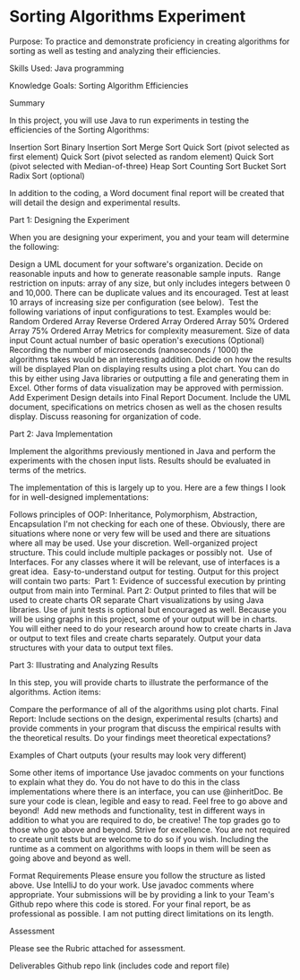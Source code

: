 # Sorting Algorithms Experiment

Purpose: To practice and demonstrate proficiency in creating algorithms for sorting as well as testing and analyzing their efficiencies.

Skills Used: Java programming

Knowledge Goals: Sorting Algorithm Efficiencies




Summary

In this project, you will use Java to run experiments in testing the efficiencies of the Sorting Algorithms: 

Insertion Sort
Binary Insertion Sort
Merge Sort
Quick Sort (pivot selected as first element)
Quick Sort (pivot selected as random element)
Quick Sort (pivot selected with Median-of-three)
Heap Sort
Counting Sort
Bucket Sort
Radix Sort (optional)

In addition to the coding, a Word document final report will be created that will detail the design and experimental results.




Part 1: Designing the Experiment

When you are designing your experiment, you and your team will determine the following:

Design a UML document for your software's organization.
Decide on reasonable inputs and how to generate reasonable sample inputs. 
Range restriction on inputs: array of any size, but only includes integers between 0 and 10,000. There can be duplicate values and its encouraged. Test at least 10 arrays of increasing size per configuration (see below). 
Test the following variations of input configurations to test. Examples would be:
Random Ordered Array
Reverse Ordered Array
Ordered Array
50% Ordered Array
75% Ordered Array
Metrics for complexity measurement.
Size of data input
Count actual number of basic operation's executions
(Optional) Recording the number of microseconds (nanoseconds / 1000) the algorithms takes would be an interesting addition.
Decide on how the results will be displayed
Plan on displaying results using a plot chart. You can do this by either using Java libraries or outputting a file and generating them in Excel. Other forms of data visualization may be approved with permission.
Add Experiment Design details into Final Report Document. Include the UML document, specifications on metrics chosen as well as the chosen results display. Discuss reasoning for organization of code.




Part 2: Java Implementation

Implement the algorithms previously mentioned in Java and perform the experiments with the chosen input lists. Results should be evaluated in terms of the metrics.

The implementation of this is largely up to you. Here are a few things I look for in well-designed implementations:

Follows principles of OOP: Inheritance, Polymorphism, Abstraction, Encapsulation
I'm not checking for each one of these. Obviously, there are situations where none or very few will be used and there are situations where all may be used. Use your discretion.
Well-organized project structure.
This could include multiple packages or possibly not. 
Use of Interfaces.
For any classes where it will be relevant, use of interfaces is a great idea. 
Easy-to-understand output for testing.
Output for this project will contain two parts: 
Part 1: Evidence of successful execution by printing output from main into Terminal.
Part 2: Output printed to files that will be used to create charts OR separate Chart visualizations by using Java libraries.
Use of junit tests is optional but encouraged as well.
Because you will be using graphs in this project, some of your output will be in charts. You will either need to do your research around how to create charts in Java or output to text files and create charts separately.
Output your data structures with your data to output text files.




Part 3: Illustrating and Analyzing Results

In this step, you will provide charts to illustrate the performance of the algorithms. Action items:

Compare the performance of all of the algorithms using plot charts.
Final Report: Include sections on the design, experimental results (charts) and provide comments in your program that discuss the empirical results with the theoretical results. Do your findings meet theoretical expectations?




Examples of Chart outputs (your results may look very different)




Some other items of importance
Use javadoc comments on your functions to explain what they do. You do not have to do this in the class implementations where there is an interface, you can use @inheritDoc.
Be sure your code is clean, legible and easy to read.
Feel free to go above and beyond!  Add new methods and functionality, test in different ways in addition to what you are required to do, be creative! The top grades go to those who go above and beyond. Strive for excellence.
You are not required to create unit tests but are welcome to do so if you wish.
Including the runtime as a comment on algorithms with loops in them will be seen as going above and beyond as well.




Format Requirements
Please ensure you follow the structure as listed above. Use IntelliJ to do your work. Use javadoc comments where appropriate.
Your submissions will be by providing a link to your Team's Github repo where this code is stored.
For your final report, be as professional as possible. I am not putting direct limitations on its length.




Assessment

Please see the Rubric attached for assessment.




Deliverables
Github repo link (includes code and report file)
